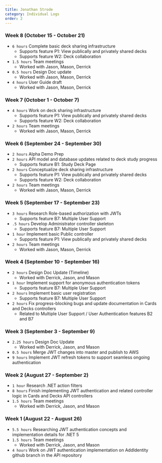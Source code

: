 ```yaml
---
title: Jonathan Strode
category: Individual Logs
order: 2
---
```


### Week 8 (October 15 - October 21)
  - `6 hours` Complete basic deck sharing infrastructure
    - Supports feature P1: View publically and privately shared decks
    - Supports feature W2: Deck collaboration
  - `1.5 hours` Team meetings
    - Worked with Jason, Mason, Derrick
  - `0.5 hours` Design Doc update
    - Worked with Jason, Mason, Derrick
  - `4 hours` User Guide draft
    - Worked with Jason, Mason, Derrick

### Week 7 (October 1 - October 7)
  - `4 hours` Work on deck sharing infrastructure
    - Supports feature P1: View publically and privately shared decks
    - Supports feature W2: Deck collaboration
  - `2 hours` Team meetings
    - Worked with Jason, Mason, Derrick

### Week 6 (September 24 - September 30)
  - `2 hours` Alpha Demo Prep
  - `2 hours` API model and database updates related to deck study progress
    - Supports feature B1: Study Deck Page
  - `2 hours` Conceptualize deck sharing infrastructure
    - Supports feature P1: View publically and privately shared decks
    - Supports feature W2: Deck collaboration
  - `2 hours` Team meetings
    - Worked with Jason, Mason, Derrick

### Week 5 (September 17 - September 23)
  - `3 hours` Research Role-based authorization with JWTs
    - Supports feature B7: Multiple User Support
  - `.5 hours` Develop Administrator controller skeleton
    - Supports feature B7: Multiple User Support
  - `1 hour` Implement basic Public controller
    - Supports feature P1: View publically and privately shared decks
  - `2 hours` Team meetings
    - Worked with Jason, Mason, Derrick

### Week 4 (September 10 - September 16)
  - `2 hours` Design Doc Update (Timeline)
    - Worked with Derrick, Jason, and Mason
  - `1 hour` Implement support for anonymous authentication tokens
    - Supports feature B7: Multiple User Support
  - `2 hours` Implement basic user registration
    - Supports feature B7: Multiple User Support
  - `2 hours` Fix progress-blocking bugs and update documentation in Cards and Decks controllers
    - Related to Multiple User Support / User Authentication features B2 and B7

### Week 3 (September 3 - September 9)
  - `2.25 hours` Design Doc Update
    - Worked with Derrick, Jason, and Mason
  - `0.5 hours` Merge JWT changes into master and publish to AWS
  - `9 hours` Implement JWT refresh tokens to support seamless ongoing authentication
  
### Week 2 (August 27 - September 2)
  - `1 hour` Research .NET action filters
  - `8 hours` Finish implementing JWT authentication and related controller logic in Cards and Decks API controllers
  - `1.5 hours` Team meetings
    - Worked with Derrick, Jason, and Mason

### Week 1 (August 22 - August 26)
  - `5.5 hours` Researching JWT authentication concepts and implementation details for .NET 5
  - `1.5 hours` Team meetings
    - Worked with Derrick, Jason, and Mason
  - `4 hours` Work on JWT authentication implementation on AddIdentity github branch in the API repository

